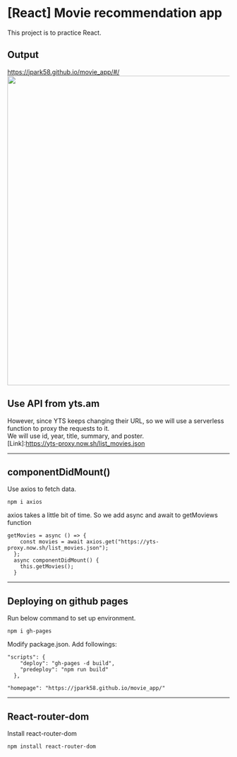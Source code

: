 # [React] Movie recommendation app

This project is to practice React.

## Output
https://jpark58.github.io/movie_app/#/
<img src="https://user-images.githubusercontent.com/48766032/86018692-aa98f880-ba60-11ea-8934-dbfe0fc81545.png" width="700"/>

## Use API from yts.am

However, since YTS keeps changing their URL, so we will use a serverless function to proxy the requests to it.  
We will use id, year, title, summary, and poster.  
[Link]:https://yts-proxy.now.sh/list_movies.json

---

## componentDidMount()

Use axios to fetch data.

```
npm i axios
```

axios takes a little bit of time. So we add async and await to getMoviews function

```
getMovies = async () => {
    const movies = await axios.get("https://yts-proxy.now.sh/list_movies.json");
  };
  async componentDidMount() {
    this.getMovies();
  }
```

---

## Deploying on github pages

Run below command to set up environment.

```
npm i gh-pages
```

Modify package.json. Add followings:

```
"scripts": {
    "deploy": "gh-pages -d build",
    "predeploy": "npm run build"
  },

"homepage": "https://jpark58.github.io/movie_app/"
```

---

## React-router-dom

Install react-router-dom

```
npm install react-router-dom
```
